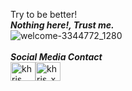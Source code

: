 Try to be better!<br/>
***Nothing here!, Trust me.***<br/>
![welcome-3344772_1280](https://user-images.githubusercontent.com/83394467/202756806-c1873742-f2e9-4de7-8dfb-c89a0079383b.jpg)<br/>
<br/>
***Social Media Contact***<br/>
<a href="https://www.facebook.com/chollsak/" rel="nofollow"><img align="center" src="https://raw.githubusercontent.com/rahuldkjain/github-profile-readme-generator/master/src/images/icons/Social/facebook.svg" alt="khris bharmmano" height="30" width="40" style="max-width: 100%;"></a><a href="https://instagram.com/newxnnn.css" rel="nofollow"><img align="center" src="https://raw.githubusercontent.com/rahuldkjain/github-profile-readme-generator/master/src/images/icons/Social/instagram.svg" alt="khris_xp" height="30" width="40" style="max-width: 100%;"></a>
